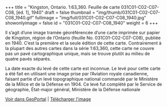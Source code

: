 +++
title = "Kingston, Ontario. 1:63,360. Feuille de carte 031C01-C02-C07-C08, [éd. 1], 1940"
draft = false
thumbnail = "img/thumb/031C01-C02-C07-C08_1940.gif"
fullimage = "img/full/031C01-C02-C07-C08_1940.jpg"
showonlyimage = false
id = "031C01-C02-C07-C08_1940"
weight = 6
+++

Il s’agit d’une image tramée géoréférencée d’une carte imprimée sur papier de Kingston, région de l’Ontario (feuille No. 031C01-C02-C07-C08), publiée en 1940. C’est la première et la seule édition de cette carte. Contrairement à la plupart des autres cartes dans la série 1:63,360, cette carte ne couvre pas un pavé cartographique unique, mais se trouve plutôt au milieu de quatre pavés séparés.

<!--more-->

La date exacte du levé de cette carte est inconnue. Le levé pour cette carte a été fait en utilisant une image prise par l’Aviation royale canadienne, faisant partie d’un levé topographique national commandé par le Ministère de la Milice et de la Défense en 1904. Ce levé fut complété par le Service de géographie, État-major général, Ministère de la Défense nationale

[Voir dans GeoPortal](http://geo.scholarsportal.info/#r/details/_uri@=HTDP63360K031C01-C02-C07-C08_1940TIFF&_add:true) | [Télécharger l'image](http://ocul.on.ca/topomaps/map-images/HTDP63360K031C01-C02-C07-C08_1940TIFF.jpg)

